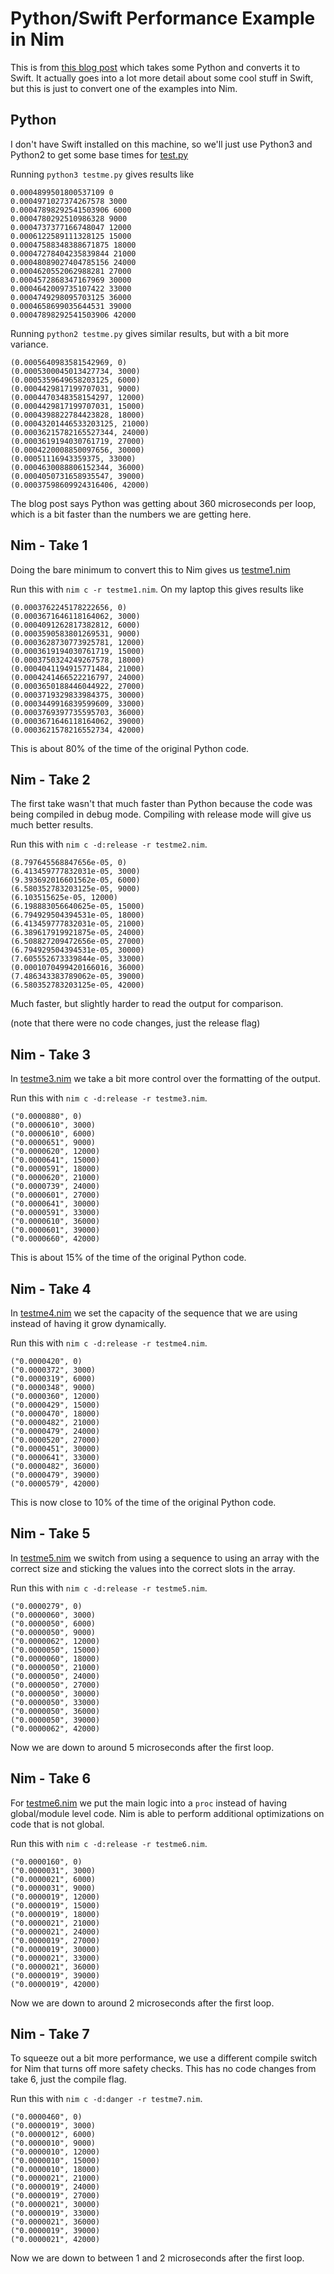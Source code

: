 # Python/Swift Performance Example in Nim

This is from [this blog post](https://tryolabs.com/blog/2020/04/02/swift-googles-bet-on-differentiable-programming/) which takes some
Python and converts it to Swift. It actually goes into a lot more
detail about some cool stuff in Swift, but this is just to convert
one of the examples into Nim.

## Python

I don't have Swift installed on this machine, so we'll just
use Python3 and Python2 to get some base times for
[test.py](///test.py)  

Running `python3 testme.py` gives results like

```
0.0004899501800537109 0
0.0004971027374267578 3000
0.00047898292541503906 6000
0.0004780292510986328 9000
0.0004737377166748047 12000
0.0006122589111328125 15000
0.00047588348388671875 18000
0.00047278404235839844 21000
0.00048089027404785156 24000
0.0004620552062988281 27000
0.0004572868347167969 30000
0.0004642009735107422 33000
0.0004749298095703125 36000
0.0004658699035644531 39000
0.00047898292541503906 42000
```

Running `python2 testme.py` gives similar results, but with
a bit more variance.

```
(0.0005640983581542969, 0)
(0.0005300045013427734, 3000)
(0.0005359649658203125, 6000)
(0.0004429817199707031, 9000)
(0.0004470348358154297, 12000)
(0.0004429817199707031, 15000)
(0.0004398822784423828, 18000)
(0.00043201446533203125, 21000)
(0.00036215782165527344, 24000)
(0.0003619194030761719, 27000)
(0.0004220008850097656, 30000)
(0.00051116943359375, 33000)
(0.0004630088806152344, 36000)
(0.0004050731658935547, 39000)
(0.00037598609924316406, 42000)
```

The blog post says Python was getting about 360 microseconds per loop,
which is a bit faster than the numbers we are getting here.

## Nim - Take 1

Doing the bare minimum to convert this to Nim gives us [testme1.nim](///testme1.nim)

Run this with `nim c -r testme1.nim`. On my laptop this gives results like

```
(0.0003762245178222656, 0)
(0.0003671646118164062, 3000)
(0.0004091262817382812, 6000)
(0.0003590583801269531, 9000)
(0.0003628730773925781, 12000)
(0.0003619194030761719, 15000)
(0.0003750324249267578, 18000)
(0.0004041194915771484, 21000)
(0.0004241466522216797, 24000)
(0.0003650188446044922, 27000)
(0.0003719329833984375, 30000)
(0.0003449916839599609, 33000)
(0.0003769397735595703, 36000)
(0.0003671646118164062, 39000)
(0.0003621578216552734, 42000)
```

This is about 80% of the time of the original Python code.

## Nim - Take 2

The first take wasn't that much faster than Python because
the code was being compiled in debug mode. Compiling with
release mode will give us much better results.

Run this with `nim c -d:release -r testme2.nim`.

```
(8.797645568847656e-05, 0)
(6.413459777832031e-05, 3000)
(9.393692016601562e-05, 6000)
(6.580352783203125e-05, 9000)
(6.103515625e-05, 12000)
(6.198883056640625e-05, 15000)
(6.794929504394531e-05, 18000)
(6.413459777832031e-05, 21000)
(6.389617919921875e-05, 24000)
(6.508827209472656e-05, 27000)
(6.794929504394531e-05, 30000)
(7.605552673339844e-05, 33000)
(0.0001070499420166016, 36000)
(7.486343383789062e-05, 39000)
(6.580352783203125e-05, 42000)
```

Much faster, but slightly harder to read the output for comparison.

(note that there were no code changes, just the release flag)

## Nim - Take 3

In [testme3.nim](///testme3.nim) we take a bit more control over the formatting of the output.

Run this with `nim c -d:release -r testme3.nim`.

```
("0.0000880", 0)
("0.0000610", 3000)
("0.0000610", 6000)
("0.0000651", 9000)
("0.0000620", 12000)
("0.0000641", 15000)
("0.0000591", 18000)
("0.0000620", 21000)
("0.0000739", 24000)
("0.0000601", 27000)
("0.0000641", 30000)
("0.0000591", 33000)
("0.0000610", 36000)
("0.0000601", 39000)
("0.0000660", 42000)
```

This is about 15% of the time of the original Python code.

## Nim - Take 4

In [testme4.nim](///testme4.nim) we set the capacity of the
sequence that we are using instead of having it grow dynamically.

Run this with `nim c -d:release -r testme4.nim`.

```
("0.0000420", 0)
("0.0000372", 3000)
("0.0000319", 6000)
("0.0000348", 9000)
("0.0000360", 12000)
("0.0000429", 15000)
("0.0000470", 18000)
("0.0000482", 21000)
("0.0000479", 24000)
("0.0000520", 27000)
("0.0000451", 30000)
("0.0000641", 33000)
("0.0000482", 36000)
("0.0000479", 39000)
("0.0000579", 42000)
```

This is now close to 10% of the time of the original Python code.

## Nim - Take 5

In [testme5.nim](///testme5.nim) we switch from using a sequence
to using an array with the correct size and sticking the values
into the correct slots in the array.

Run this with `nim c -d:release -r testme5.nim`.

```
("0.0000279", 0)
("0.0000060", 3000)
("0.0000050", 6000)
("0.0000050", 9000)
("0.0000062", 12000)
("0.0000050", 15000)
("0.0000060", 18000)
("0.0000050", 21000)
("0.0000050", 24000)
("0.0000050", 27000)
("0.0000050", 30000)
("0.0000050", 33000)
("0.0000050", 36000)
("0.0000050", 39000)
("0.0000062", 42000)
```

Now we are down to around 5 microseconds after the first loop.

## Nim - Take 6

For [testme6.nim](///testme6.nim) we put the main logic into a
`proc` instead of having global/module level code. Nim is able
to perform additional optimizations on code that is not global.

Run this with `nim c -d:release -r testme6.nim`.

```
("0.0000160", 0)
("0.0000031", 3000)
("0.0000021", 6000)
("0.0000031", 9000)
("0.0000019", 12000)
("0.0000019", 15000)
("0.0000019", 18000)
("0.0000021", 21000)
("0.0000021", 24000)
("0.0000019", 27000)
("0.0000019", 30000)
("0.0000021", 33000)
("0.0000021", 36000)
("0.0000019", 39000)
("0.0000019", 42000)
```

Now we are down to around 2 microseconds after the first loop.

## Nim - Take 7

To squeeze out a bit more performance, we use a different compile
switch for Nim that turns off more safety checks. This has no code
changes from take 6, just the compile flag.

Run this with `nim c -d:danger -r testme7.nim`.

```
("0.0000460", 0)
("0.0000019", 3000)
("0.0000012", 6000)
("0.0000010", 9000)
("0.0000010", 12000)
("0.0000010", 15000)
("0.0000010", 18000)
("0.0000021", 21000)
("0.0000019", 24000)
("0.0000019", 27000)
("0.0000021", 30000)
("0.0000019", 33000)
("0.0000021", 36000)
("0.0000019", 39000)
("0.0000021", 42000)
```

Now we are down to between 1 and 2 microseconds after the first loop.
